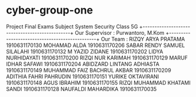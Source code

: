# cyber-group-one

Project Final Exams Subject System Security
Class 5G
+-----------------------------------------------+
Our Supervisor :
Purwantoro, M.Kom
+-----------------------------------------------+
Our Team :
RIZQY ARYA PRATAMA            1910631170130
MOHAMAD ALDA	                1910631170206
SABAR RENDY SAMUEL SILALAHI	  1910631170132
M YAZID ZIDANE	              1910631170202
LIDYA NURHIDAYATI	            1910631170200
RIZQI NUR KARIMAH	            1910631170129
MARUF IDHAR SAFAWI	          1910631170204
ABIDZARD LINTANG ADHIASTA	    1910631170149
MUHAMMAD FAIZ BACHRUL AKBAR	  1910631170209
ADITHIA FAHRI PAHRUDIN	      1910631170151
YURIKE OKTAVIRANI	            1910631170148
AGUS IBRAHIM	                1910631170155
RIZQI MUHAMMAD KHATAMI SANDI  1910631170128
NAUFALDI MAHARDIKA	          1910631170035
